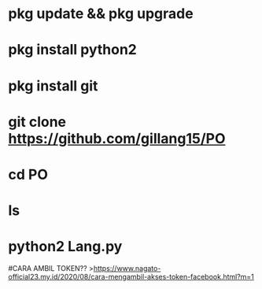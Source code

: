 # pkg update && pkg upgrade
# pkg install python2
# pkg install git
# git clone https://github.com/gillang15/PO
# cd PO
# ls
# python2 Lang.py

#CARA AMBIL TOKEN?? >https://www.nagato-official23.my.id/2020/08/cara-mengambil-akses-token-facebook.html?m=1
